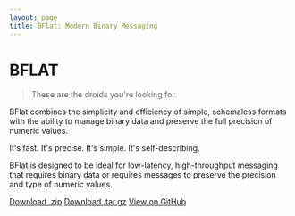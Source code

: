 ```yaml
---
layout: page
title: BFlat: Modern Binary Messaging
---
```


 <head>
    <meta charset='utf-8'>
    <meta http-equiv="X-UA-Compatible" content="chrome=1">
    <link href='https://fonts.googleapis.com/css?family=Chivo:900' rel='stylesheet' type='text/css'>
    <link rel="stylesheet" type="text/css" href="stylesheets/stylesheet.css" media="screen">
    <link rel="stylesheet" type="text/css" href="stylesheets/github-dark.css" media="screen">
    <link rel="stylesheet" type="text/css" href="stylesheets/print.css" media="print">
    <!--[if lt IE 9]>
    <script src="//html5shiv.googlecode.com/svn/trunk/html5.js"></script>
    <![endif]-->
    <title>Bflat by 60East</title>
  </head>

BFLAT
=====

> These are the droids you're looking for.


BFlat combines the simplicity and efficiency of simple, schemaless formats with the ability to manage binary data and preserve the full precision of numeric values.

It's fast. It's precise. It's simple. It's self-describing.

BFlat is designed to be ideal for low-latency, high-throughput messaging that requires binary data or requires messages to preserve the precision and type of numeric values.

<div>
  <section id="downloads" class="clearfix">
          <a href="https://github.com/60East/bflat/zipball/master" id="download-zip" class="button"><span>Download .zip</span></a>
          <a href="https://github.com/60East/bflat/tarball/master" id="download-tar-gz" class="button"><span>Download .tar.gz</span></a>
          <a href="https://github.com/60East/bflat" id="view-on-github" class="button"><span>View on GitHub</span></a>
        </section>
</div>
